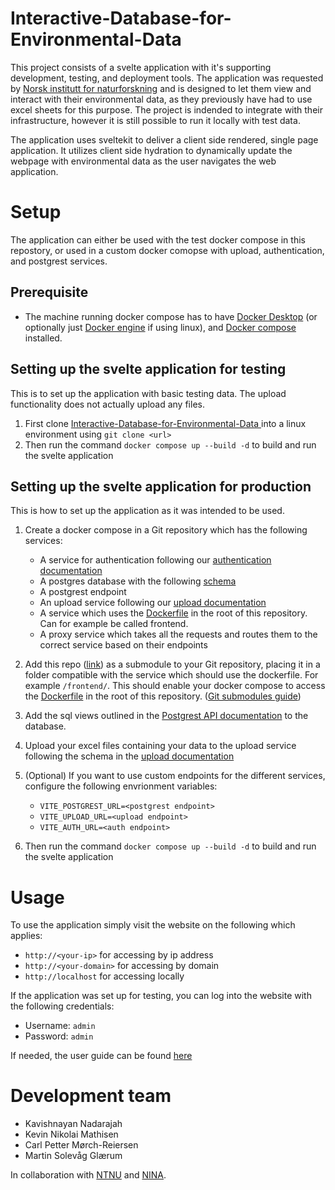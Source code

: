 # Interactive-Database-for-Environmental-Data

This project consists of a svelte application with it's supporting development, testing, and deployment tools. 
The application was requested by [Norsk institutt for naturforskning](www.nina.no) and is designed to let them view and interact with their environmental data, as they previously have had to use excel sheets for this purpose. The project is indended to integrate with their infrastructure, however it is still possible to run it locally with test data.

The application uses sveltekit to deliver a client side rendered, single page application. It utilizes client side hydration to dynamically update the webpage with environmental data as the user navigates the web application. 

# Setup

The application can either be used with the test docker compose in this repostory, or used in a custom docker comopse with upload, authentication, and postgrest services.

## Prerequisite

- The machine running docker compose has to have [Docker Desktop](https://docs.docker.com/get-docker/) (or optionally just [Docker engine](https://docs.docker.com/engine/install/) if using linux), and [Docker compose](https://docs.docker.com/compose/install/) installed.

## Setting up the svelte application for testing
This is to set up the application with basic testing data. The upload functionality does not actually upload any files. 

1. First clone [Interactive-Database-for-Environmental-Data ](https://github.com/KevinMathisen/Interactive-Database-for-Environmental-Data) into a linux environment using `git clone <url>`
2. Then run the command `docker compose up --build -d` to build and run the svelte application

## Setting up the svelte application for production
This is how to set up the application as it was intended to be used.

1. Create a docker compose in a Git repository which has the following services:
    - A service for authentication following our [authentication documentation](./docs/Authentication.md)
    - A postgres database with the following [schema](./docs/Postgres-schema.md)
    - A postgrest endpoint 
    - An upload service following our [upload documentation](./docs/Upload.md)
    - A service which uses the [Dockerfile](./Dockerfile) in the root of this repository. Can for example be called frontend. 
    - A proxy service which takes all the requests and routes them to the correct service based on their endpoints

2. Add this repo ([link](https://github.com/KevinMathisen/Interactive-Database-for-Environmental-Data)) as a submodule to your Git repository, placing it in a folder compatible with the service which should use the dockerfile. For example `/frontend/`. This should enable your docker compose to access the [Dockerfile](./Dockerfile) in the root of this repository. ([Git submodules guide](https://github.blog/2016-02-01-working-with-submodules/))

3. Add the sql views outlined in the [Postgrest API documentation](./docs/Postgrest-api.md) to the database.

4. Upload your excel files containing your data to the upload service following the schema in the [upload documentation](./docs/Upload.md)

5. (Optional) If you want to use custom endpoints for the different services, configure the following envrionment variables:
    - `VITE_POSTGREST_URL=<postgrest endpoint>`
    - `VITE_UPLOAD_URL=<upload endpoint>`
    - `VITE_AUTH_URL=<auth endpoint>`

6. Then run the command `docker compose up --build -d` to build and run the svelte application 

# Usage

To use the application simply visit the website on the following which applies:
- `http://<your-ip>` for accessing by ip address 
- `http://<your-domain>` for accessing by domain
- `http://localhost` for accessing locally

If the application was set up for testing, you can log into the website with the following credentials:
- Username: `admin`
- Password: `admin`

If needed, the user guide can be found [here](./docs/UserManual.md)

# Development team
- Kavishnayan Nadarajah
- Kevin Nikolai Mathisen
- Carl Petter Mørch-Reiersen
- Martin Solevåg Glærum

In collaboration with [NTNU](https://www.ntnu.no) and [NINA](https://www.nina.no).